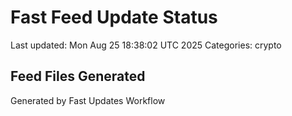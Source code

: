 # Fast Feed Update Status
Last updated: Mon Aug 25 18:38:02 UTC 2025
Categories: crypto

## Feed Files Generated

Generated by Fast Updates Workflow
